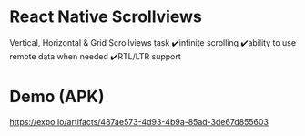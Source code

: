 # React Native Scrollviews
Vertical, Horizontal &amp; Grid Scrollviews task
✔️infinite scrolling
✔️ability to use remote data when needed
✔️RTL/LTR support


# Demo (APK)
https://expo.io/artifacts/487ae573-4d93-4b9a-85ad-3de67d855603
